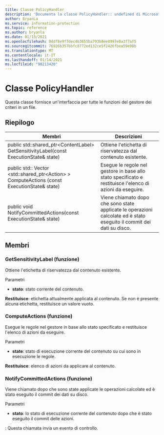 ```yaml
---
title: Classe PolicyHandler
description: 'Documenta la classe PolicyHandler:: undefined di Microsoft Information Protection (MIP) SDK.'
author: BryanLa
ms.service: information-protection
ms.topic: reference
ms.author: bryanla
ms.date: 01/13/2021
ms.openlocfilehash: 0ddf8e9f7dec4b3655ba793b8ee8997e0a3f7af5
ms.sourcegitcommit: 76926b357bbfc8772ed132ce5f2426fbea59e98b
ms.translationtype: MT
ms.contentlocale: it-IT
ms.lasthandoff: 01/14/2021
ms.locfileid: "98213420"
---
```

# <a name="class-policyhandler"></a>Classe PolicyHandler 
Questa classe fornisce un'interfaccia per tutte le funzioni del gestore dei criteri in un file.
  
## <a name="summary"></a>Riepilogo
 Membri                        | Descrizioni                                
--------------------------------|---------------------------------------------
public std::shared_ptr\<ContentLabel\> GetSensitivityLabel(const ExecutionState& state)  |  Ottiene l'etichetta di riservatezza dal contenuto esistente.
public std:: Vector \<std::shared_ptr\<Action\> \> ComputeActions (const ExecutionState& state)  |  Esegue le regole nel gestore in base allo stato specificato e restituisce l'elenco di azioni da eseguire.
public void NotifyCommittedActions(const ExecutionState& state)  |  Viene chiamato dopo che sono state applicate le operazioni calcolate ed è stato eseguito il commit dei dati su disco.
  
## <a name="members"></a>Membri
  
### <a name="getsensitivitylabel-function"></a>GetSensitivityLabel (funzione)
Ottiene l'etichetta di riservatezza dal contenuto esistente.

Parametri  
* **stato**: stato corrente del contenuto. 



  
**Restituisce**: etichetta attualmente applicata al contenuto. Se non è presente alcuna etichetta, restituisce un valore vuoto.
  
### <a name="computeactions-function"></a>ComputeActions (funzione)
Esegue le regole nel gestore in base allo stato specificato e restituisce l'elenco di azioni da eseguire.

Parametri  
* **state**: stato di esecuzione corrente del contenuto su cui sono in esecuzione le regole. 



  
**Restituisce**: elenco di azioni da applicare al contenuto.
  
### <a name="notifycommittedactions-function"></a>NotifyCommittedActions (funzione)
Viene chiamato dopo che sono state applicate le operazioni calcolate ed è stato eseguito il commit dei dati su disco.

Parametri  
* **stato**: lo stato di esecuzione corrente del contenuto dopo che è stato eseguito il commit delle azioni. 


: Questa chiamata invia un evento di controllo.